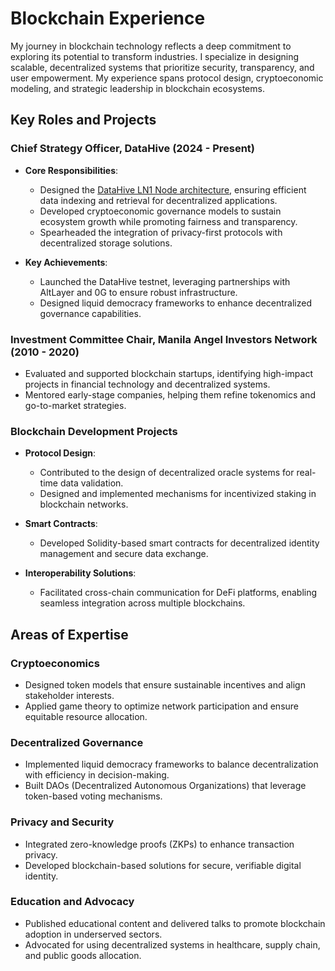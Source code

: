 # Blockchain Experience

My journey in blockchain technology reflects a deep commitment to exploring its potential to transform industries. I specialize in designing scalable, decentralized systems that prioritize security, transparency, and user empowerment. My experience spans protocol design, cryptoeconomic modeling, and strategic leadership in blockchain ecosystems.

## Key Roles and Projects

### Chief Strategy Officer, DataHive (2024 - Present)
- **Core Responsibilities**:  
  - Designed the [DataHive LN1 Node architecture](https://github.com/rolodexter/DataHive-Protocol), ensuring efficient data indexing and retrieval for decentralized applications.  
  - Developed cryptoeconomic governance models to sustain ecosystem growth while promoting fairness and transparency.
  - Spearheaded the integration of privacy-first protocols with decentralized storage solutions.

- **Key Achievements**:  
  - Launched the DataHive testnet, leveraging partnerships with AltLayer and 0G to ensure robust infrastructure.  
  - Designed liquid democracy frameworks to enhance decentralized governance capabilities.  

### Investment Committee Chair, Manila Angel Investors Network (2010 - 2020)
- Evaluated and supported blockchain startups, identifying high-impact projects in financial technology and decentralized systems.  
- Mentored early-stage companies, helping them refine tokenomics and go-to-market strategies.

### Blockchain Development Projects
- **Protocol Design**:  
  - Contributed to the design of decentralized oracle systems for real-time data validation.  
  - Designed and implemented mechanisms for incentivized staking in blockchain networks.

- **Smart Contracts**:  
  - Developed Solidity-based smart contracts for decentralized identity management and secure data exchange.

- **Interoperability Solutions**:  
  - Facilitated cross-chain communication for DeFi platforms, enabling seamless integration across multiple blockchains.

## Areas of Expertise

### Cryptoeconomics
- Designed token models that ensure sustainable incentives and align stakeholder interests.  
- Applied game theory to optimize network participation and ensure equitable resource allocation.

### Decentralized Governance
- Implemented liquid democracy frameworks to balance decentralization with efficiency in decision-making.  
- Built DAOs (Decentralized Autonomous Organizations) that leverage token-based voting mechanisms.

### Privacy and Security
- Integrated zero-knowledge proofs (ZKPs) to enhance transaction privacy.  
- Developed blockchain-based solutions for secure, verifiable digital identity.

### Education and Advocacy
- Published educational content and delivered talks to promote blockchain adoption in underserved sectors.  
- Advocated for using decentralized systems in healthcare, supply chain, and public goods allocation.
